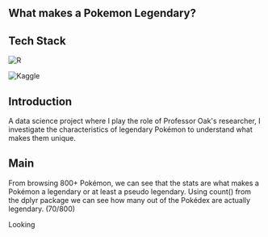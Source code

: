 ## What makes a Pokemon Legendary?


## Tech Stack

![R](https://img.shields.io/badge/r-%23276DC3.svg?style=for-the-badge&logo=r&logoColor=white)

![Kaggle](https://img.shields.io/badge/Kaggle-035a7d?style=for-the-badge&logo=kaggle&logoColor=white)

## Introduction

A data science project where I play the role of Professor Oak's researcher, I investigate the characteristics of  legendary Pokémon to understand what makes them unique.


## Main

From browsing 800+ Pokémon, we can see that the stats are what makes a Pokémon a legendary or at least a pseudo legendary. Using count() from the dplyr package we can see  how many out of the Pokédex are actually legendary. (70/800)



Looking